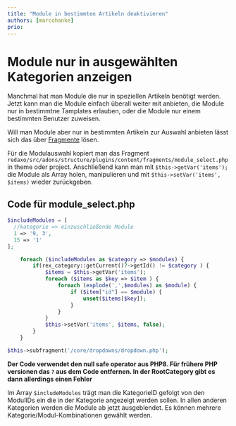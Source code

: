 ```yaml
---
title: "Module in bestimmten Artikeln deaktivieren"
authors: [marcohanke]
prio:
---
```


# Module nur in ausgewählten Kategorien anzeigen

Manchmal hat man Module die nur in speziellen Artikeln benötigt werden. Jetzt kann man die Module einfach überall weiter mit anbieten, die Module nur in bestimmtne Tamplates erlauben, oder die Module nur einem bestimmten Benutzer zuweisen.

Will man Module aber nur in bestimmten Artikeln zur Auswahl anbieten lässt sich das über [Fragmente](https://redaxo.org/doku/main/fragmente) lösen.

Für die Modulauswahl kopiert man das Fragment `redaxo/src/adons/structure/plugins/content/fragments/module_select.php` in theme oder project. Anschließend kann man mit `$this->getVar('items');` die Module als Array holen, manipulieren und mit `$this->setVar('items', $items)` wieder zurückgeben.

## Code für module_select.php

```php
$includeModules = [
  //kategorie => einzuschließende Module
  1 => '9, 3',
  15 => '1'
];

    foreach ($includeModules as $category => $modules) {
        if(rex_category::getCurrent()?->getId() != $category ) {
            $items = $this->getVar('items');
            foreach ($items as $key => $item ) {
                foreach (explode(',',$modules) as $module) {
                    if ($item["id"] == $module) {
                        unset($items[$key]);
                    }
                }
            }
            $this->setVar('items', $items, false);
        }
    }

$this->subfragment('/core/dropdowns/dropdown.php');
```
 **Der Code verwendet den null safe operator aus PHP8. Für frühere PHP versionen das `?` aus dem Code entfernen. In der RootCategory gibt es dann allerdings einen Fehler**

Im Array `$includeModules` trägt man die KategorieID gefolgt von den ModulIDs ein die in der Kategorie angezeigt werden sollen. In allen anderen Kategorien werden die Module ab jetzt ausgeblendet. Es können mehrere Kategorie/Modul-Kombinationen gewählt werden.

